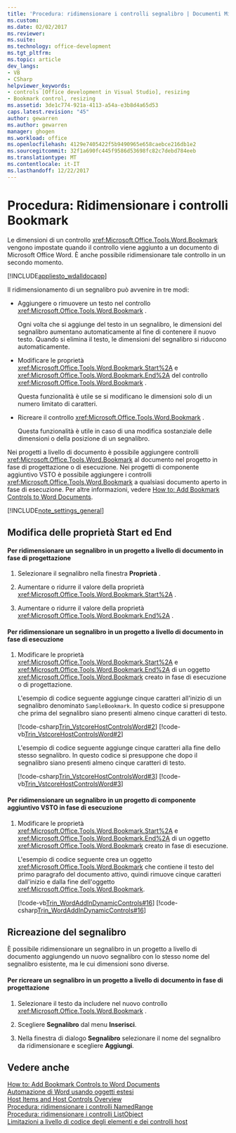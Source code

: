 ```yaml
---
title: 'Procedura: ridimensionare i controlli segnalibro | Documenti Microsoft'
ms.custom: 
ms.date: 02/02/2017
ms.reviewer: 
ms.suite: 
ms.technology: office-development
ms.tgt_pltfrm: 
ms.topic: article
dev_langs:
- VB
- CSharp
helpviewer_keywords:
- controls [Office development in Visual Studio], resizing
- Bookmark control, resizing
ms.assetid: 3de1c774-921a-4113-a54a-e3b8d4a65d53
caps.latest.revision: "45"
author: gewarren
ms.author: gewarren
manager: ghogen
ms.workload: office
ms.openlocfilehash: 4129e7405422f5b9490965e658caebce216db1e2
ms.sourcegitcommit: 32f1a690fc445f9586d53698fc82c7debd784eeb
ms.translationtype: MT
ms.contentlocale: it-IT
ms.lasthandoff: 12/22/2017
---
```

# <a name="how-to-resize-bookmark-controls"></a>Procedura: Ridimensionare i controlli Bookmark
  Le dimensioni di un controllo <xref:Microsoft.Office.Tools.Word.Bookmark> vengono impostate quando il controllo viene aggiunto a un documento di Microsoft Office Word. È anche possibile ridimensionare tale controllo in un secondo momento.  
  
 [!INCLUDE[appliesto_wdalldocapp](../vsto/includes/appliesto-wdalldocapp-md.md)]  
  
 Il ridimensionamento di un segnalibro può avvenire in tre modi:  
  
-   Aggiungere o rimuovere un testo nel controllo <xref:Microsoft.Office.Tools.Word.Bookmark> .  
  
     Ogni volta che si aggiunge del testo in un segnalibro, le dimensioni del segnalibro aumentano automaticamente al fine di contenere il nuovo testo. Quando si elimina il testo, le dimensioni del segnalibro si riducono automaticamente.  
  
-   Modificare le proprietà <xref:Microsoft.Office.Tools.Word.Bookmark.Start%2A> e <xref:Microsoft.Office.Tools.Word.Bookmark.End%2A> del controllo <xref:Microsoft.Office.Tools.Word.Bookmark> .  
  
     Questa funzionalità è utile se si modificano le dimensioni solo di un numero limitato di caratteri.  
  
-   Ricreare il controllo <xref:Microsoft.Office.Tools.Word.Bookmark> .  
  
     Questa funzionalità è utile in caso di una modifica sostanziale delle dimensioni o della posizione di un segnalibro.  
  
 Nei progetti a livello di documento è possibile aggiungere controlli <xref:Microsoft.Office.Tools.Word.Bookmark> al documento nel progetto in fase di progettazione o di esecuzione. Nei progetti di componente aggiuntivo VSTO è possibile aggiungere i controlli <xref:Microsoft.Office.Tools.Word.Bookmark> a qualsiasi documento aperto in fase di esecuzione. Per altre informazioni, vedere [How to: Add Bookmark Controls to Word Documents](../vsto/how-to-add-bookmark-controls-to-word-documents.md).  
  
 [!INCLUDE[note_settings_general](../sharepoint/includes/note-settings-general-md.md)]  
  
## <a name="changing-the-start-and-end-properties"></a>Modifica delle proprietà Start ed End  
  
#### <a name="to-resize-a-bookmark-in-a-document-level-project-at-design-time"></a>Per ridimensionare un segnalibro in un progetto a livello di documento in fase di progettazione  
  
1.  Selezionare il segnalibro nella finestra **Proprietà** .  
  
2.  Aumentare o ridurre il valore della proprietà <xref:Microsoft.Office.Tools.Word.Bookmark.Start%2A> .  
  
3.  Aumentare o ridurre il valore della proprietà <xref:Microsoft.Office.Tools.Word.Bookmark.End%2A> .  
  
#### <a name="to-resize-a-bookmark-in-a-document-level-project-at-run-time"></a>Per ridimensionare un segnalibro in un progetto a livello di documento in fase di esecuzione  
  
1.  Modificare le proprietà <xref:Microsoft.Office.Tools.Word.Bookmark.Start%2A> e <xref:Microsoft.Office.Tools.Word.Bookmark.End%2A> di un oggetto <xref:Microsoft.Office.Tools.Word.Bookmark> creato in fase di esecuzione o di progettazione.  
  
     L'esempio di codice seguente aggiunge cinque caratteri all'inizio di un segnalibro denominato `SampleBookmark`. In questo codice si presuppone che prima del segnalibro siano presenti almeno cinque caratteri di testo.  
  
     [!code-csharp[Trin_VstcoreHostControlsWord#2](../vsto/codesnippet/CSharp/trin_vstcorehostcontrolsword/ThisDocument.cs#2)]
     [!code-vb[Trin_VstcoreHostControlsWord#2](../vsto/codesnippet/VisualBasic/Trin_VstcoreHostControlsWordVB/ThisDocument.vb#2)]  
  
     L'esempio di codice seguente aggiunge cinque caratteri alla fine dello stesso segnalibro. In questo codice si presuppone che dopo il segnalibro siano presenti almeno cinque caratteri di testo.  
  
     [!code-csharp[Trin_VstcoreHostControlsWord#3](../vsto/codesnippet/CSharp/trin_vstcorehostcontrolsword/ThisDocument.cs#3)]
     [!code-vb[Trin_VstcoreHostControlsWord#3](../vsto/codesnippet/VisualBasic/Trin_VstcoreHostControlsWordVB/ThisDocument.vb#3)]  
  
#### <a name="to-resize-a-bookmark-in-an-vsto-add-in-project-at-run-time"></a>Per ridimensionare un segnalibro in un progetto di componente aggiuntivo VSTO in fase di esecuzione  
  
1.  Modificare le proprietà <xref:Microsoft.Office.Tools.Word.Bookmark.Start%2A> e <xref:Microsoft.Office.Tools.Word.Bookmark.End%2A> di un oggetto <xref:Microsoft.Office.Tools.Word.Bookmark> creato in fase di esecuzione.  
  
     L'esempio di codice seguente crea un oggetto <xref:Microsoft.Office.Tools.Word.Bookmark> che contiene il testo del primo paragrafo del documento attivo, quindi rimuove cinque caratteri dall'inizio e dalla fine dell'oggetto <xref:Microsoft.Office.Tools.Word.Bookmark>.  
  
     [!code-vb[Trin_WordAddInDynamicControls#16](../vsto/codesnippet/VisualBasic/trin_wordaddindynamiccontrols/ThisAddIn.vb#16)]
     [!code-csharp[Trin_WordAddInDynamicControls#16](../vsto/codesnippet/CSharp/Trin_WordAddInDynamicControls/ThisAddIn.cs#16)]  
  
## <a name="recreating-the-bookmark"></a>Ricreazione del segnalibro  
 È possibile ridimensionare un segnalibro in un progetto a livello di documento aggiungendo un nuovo segnalibro con lo stesso nome del segnalibro esistente, ma le cui dimensioni sono diverse.  
  
#### <a name="to-recreate-a-bookmark-in-a-document-level-project-at-design-time"></a>Per ricreare un segnalibro in un progetto a livello di documento in fase di progettazione  
  
1.  Selezionare il testo da includere nel nuovo controllo <xref:Microsoft.Office.Tools.Word.Bookmark> .  
  
2.  Scegliere **Segnalibro** dal menu **Inserisci**.  
  
3.  Nella finestra di dialogo **Segnalibro** selezionare il nome del segnalibro da ridimensionare e scegliere **Aggiungi**.  
  
## <a name="see-also"></a>Vedere anche  
 [How to: Add Bookmark Controls to Word Documents](../vsto/how-to-add-bookmark-controls-to-word-documents.md)   
 [Automazione di Word usando oggetti estesi](../vsto/automating-word-by-using-extended-objects.md)   
 [Host Items and Host Controls Overview](../vsto/host-items-and-host-controls-overview.md)   
 [Procedura: ridimensionare i controlli NamedRange](../vsto/how-to-resize-namedrange-controls.md)   
 [Procedura: ridimensionare i controlli ListObject](../vsto/how-to-resize-listobject-controls.md)   
 [Limitazioni a livello di codice degli elementi e dei controlli host](../vsto/programmatic-limitations-of-host-items-and-host-controls.md)  
  
  
